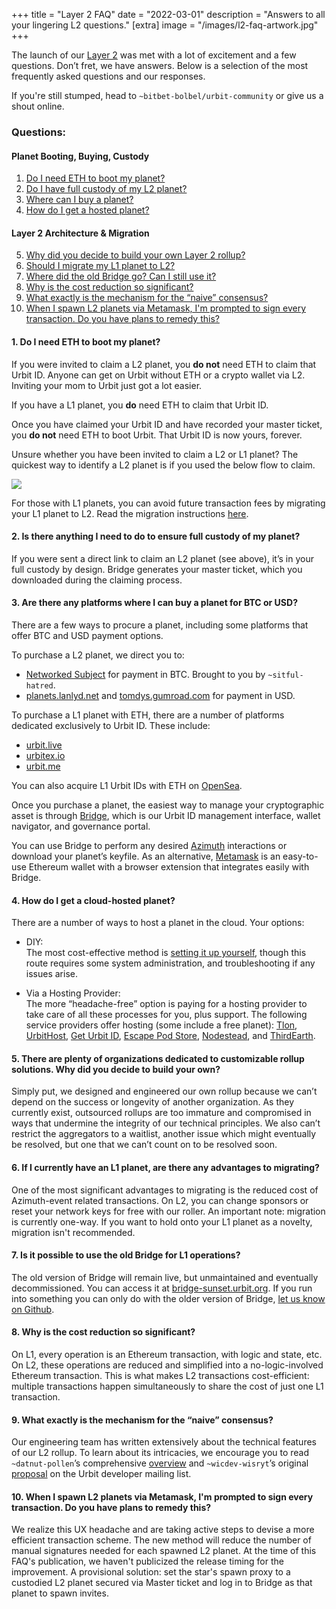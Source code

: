 +++
title = "Layer 2 FAQ"
date = "2022-03-01"
description = "Answers to all your lingering L2 questions."
[extra]
image = "/images/l2-faq-artwork.jpg"
+++

The launch of our [Layer 2](https://urbit.org/blog/layer-2-guides) was met with
a lot of excitement and a few questions. Don’t fret, we have answers. Below is a
selection of the most frequently asked questions and our responses.

If you're still stumped, head to `~bitbet-bolbel/urbit-community` or give us a
shout online.

### Questions:

#### Planet Booting, Buying, Custody

1. [Do I need ETH to boot my planet?](#1-do-i-need-eth-to-boot-my-planet)
2. [Do I have full custody of my L2 planet?](#2-is-there-anything-i-need-to-do-to-ensure-full-custody-of-my-planet)
3. [Where can I buy a planet?](#3-are-there-any-platforms-where-i-can-buy-a-planet-for-btc-or-usd)
4. [How do I get a hosted planet?](#4-how-do-i-get-a-cloud-hosted-planet)

#### Layer 2 Architecture & Migration

5. [Why did you decide to build your own Layer 2 rollup?](#5-there-are-plenty-of-organizations-dedicated-to-customizable-rollup-solutions-why-did-you-decide-to-build-your-own)
6. [Should I migrate my L1 planet to L2?](#6-if-i-currently-have-an-l1-planet-are-there-any-advantages-to-migrating)
7. [Where did the old Bridge go? Can I still use it?](#7-is-it-possible-to-use-the-old-bridge-for-l1-operations)
8. [Why is the cost reduction so significant?](#8-why-is-the-cost-reduction-so-significant)
9. [What exactly is the mechanism for the “naive” consensus?](#9-what-exactly-is-the-mechanism-for-the-naive-consensus)
10. [When I spawn L2 planets via Metamask, I'm prompted to sign every transaction. Do you have plans to remedy this?](#10-when-i-spawn-l2-planets-via-metamask-im-prompted-to-sign-every-transaction-do-you-have-plans-to-remedy-this)

#### 1. Do I need ETH to boot my planet?

If you were invited to claim a L2 planet, you **do not** need ETH to claim
that Urbit ID. Anyone can get on Urbit without ETH or a crypto wallet via L2.
Inviting your mom to Urbit just got a lot easier.

If you have a L1 planet, you **do** need ETH to claim that Urbit ID.

Once you have claimed your Urbit ID and have recorded your master ticket,
you **do not** need ETH to boot Urbit. That Urbit ID is now yours, forever.

Unsure whether you have been invited to claim a L2 or L1 planet? The quickest
way to identify a L2 planet is if you used the below flow to claim.

![](/images/planet-l2-claim.gif)

For those with L1 planets, you can avoid future transaction fees by migrating
your L1 planet to L2. Read the migration instructions
[here](https://urbit.org/getting-started/layer-2-for-planets).

#### 2. Is there anything I need to do to ensure full custody of my planet?

If you were sent a direct link to claim an L2 planet (see above), it’s
in your full custody by design. Bridge generates your master ticket, which you
downloaded during the claiming process.

#### 3. Are there any platforms where I can buy a planet for BTC or USD?

There are a few ways to procure a planet, including some platforms that offer
BTC and USD payment options.

To purchase a L2 planet, we direct you to:

- [Networked Subject](https://subject.network/buy/) for payment in BTC.
  Brought to you by `~sitful-hatred`.
- [planets.lanlyd.net](https://planets.lanlyd.net) and
  [tomdys.gumroad.com](https://tomdys.gumroad.com) for payment in USD.

To purchase a L1 planet with ETH, there are a number of platforms dedicated
exclusively to Urbit ID. These include:

- [urbit.live](https://urbit.live/buy)
- [urbitex.io](https://urbitex.io)
- [urbit.me](https://urbit.me)

You can also acquire L1 Urbit IDs with ETH on [OpenSea](https://opensea.io/collection/urbit-id).

Once you purchase a planet, the easiest way to manage your cryptographic asset
is through [Bridge](https://bridge.urbit.org/), which is our Urbit ID management
interface, wallet navigator, and governance portal.

You can use Bridge to perform any desired
[Azimuth](https://urbit.org/docs/glossary/azimuth) interactions or download your
planet’s keyfile. As an alternative, [Metamask](https://metamask.io) is an
easy-to-use Ethereum wallet with a browser extension that integrates easily with
Bridge.

#### 4. How do I get a cloud-hosted planet?

There are a number of ways to host a planet in the cloud. Your options:

- DIY:<br>
  The most cost-effective method is [setting it up
  yourself](https://urbit.org/using/running/hosting), though this route requires
  some system administration, and troubleshooting if any issues arise.

- Via a Hosting Provider:<br>
  The more “headache-free” option is paying for a
  hosting provider to take care of all these processes for you, plus support. The
  following service providers offer hosting (some include a free planet):
  [Tlon](https://urbit.typeform.com/to/zQ9QOV3Z?typeform-source=tlon.io#source=tlon_io),
  [UrbitHost](https://urbithost.com/landing), [Get Urbit
  ID](https://www.geturbitid.com), [Escape Pod
  Store](https://www.escapepod.store), [Nodestead](https://www.nodestead.dev), and
  [ThirdEarth](https://third.earth/en/).

#### 5. There are plenty of organizations dedicated to customizable rollup solutions. Why did you decide to build your own?

Simply put, we designed and engineered our own rollup because we can’t depend
on the success or longevity of another organization. As they currently exist,
outsourced rollups are too immature and compromised in ways that undermine the
integrity of our technical principles. We also can’t restrict the aggregators to
a waitlist, another issue which might eventually be resolved, but one that we
can’t count on to be resolved soon.

#### 6. If I currently have an L1 planet, are there any advantages to migrating?

One of the most significant advantages to migrating is the reduced cost of
Azimuth-event related transactions. On L2, you can change sponsors or reset your
network keys for free with our roller. An important note: migration is currently
one-way. If you want to hold onto your L1 planet as a novelty, migration isn't
recommended.

#### 7. Is it possible to use the old Bridge for L1 operations?

The old version of Bridge will remain live, but unmaintained and eventually
decommissioned. You can access it at
[bridge-sunset.urbit.org](https://bridge-sunset.urbit.org). If you run into
something you can only do with the older version of Bridge,
[let us know on Github](https://github.com/urbit/bridge/issues/new?assignees=&labels=bridge&template=bridge-bug-report.md&title=).

#### 8. Why is the cost reduction so significant?

On L1, every operation is an Ethereum transaction, with logic and state, etc.
On L2, these operations are reduced and simplified into a
no-logic-involved Ethereum transaction. This is what makes L2 transactions
cost-efficient: multiple transactions happen simultaneously to share the cost of
just one L1 transaction.

#### 9. What exactly is the mechanism for the “naive” consensus?

Our engineering team has written extensively about the technical features of
our L2 rollup. To learn about its intricacies, we encourage you to read
`~datnut-pollen`’s comprehensive
[overview](https://urbit.org/blog/rollups#technical) and `~wicdev-wisryt`’s
original
[proposal](https://groups.google.com/a/urbit.org/g/dev/c/p6rP_WsxLS0/m/hQBX0modAwAJ?pli=1)
on the Urbit developer mailing list.

#### 10. When I spawn L2 planets via Metamask, I'm prompted to sign every transaction. Do you have plans to remedy this?

We realize this UX headache and are taking active steps to devise a more efficient transaction scheme. The new method will reduce the number of manual signatures needed for each spawned L2 planet. At the time of this FAQ's publication, we haven't publicized the release timing for the improvement. A provisional solution: set the star's spawn proxy to a custodied L2 planet secured via Master ticket and log in to Bridge as that planet to spawn invites.
